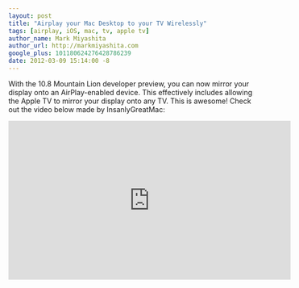 ```yaml
---
layout: post
title: "Airplay your Mac Desktop to your TV Wirelessly"
tags: [airplay, iOS, mac, tv, apple tv]
author_name: Mark Miyashita
author_url: http://markmiyashita.com
google_plus: 101180624276428786239
date: 2012-03-09 15:14:00 -8
---
```


With the 10.8 Mountain Lion developer preview, you can now mirror your display onto an AirPlay-enabled device. This effectively includes allowing the Apple TV to mirror your display onto any TV. This is awesome! Check out the video below made by InsanlyGreatMac:

<iframe width="560" height="315" src="http://www.youtube.com/embed/SAEH1H-4Siw" frameborder="0" allowfullscreen></iframe>
